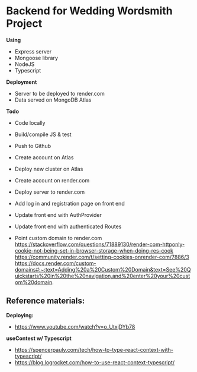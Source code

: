 # Backend for Wedding Wordsmith Project

**Using**
* Express server
* Mongoose library
* NodeJS
* Typescript

**Deployment**
* Server to be deployed to render.com
* Data served on MongoDB Atlas

**Todo**
* Code locally
* Build/compile JS & test
* Push to Github
* Create account on Atlas
* Deploy new cluster on Atlas
* Create account on render.com
* Deploy server to render.com

* Add log in and registration page on front end
* Update front end with AuthProvider
* Update front end with authenticated Routes

* Point custom domain to render.com
https://stackoverflow.com/questions/71889130/render-com-httponly-cookie-not-being-set-in-browser-storage-when-doing-res-cook
https://community.render.com/t/setting-cookies-onrender-com/7886/3
https://docs.render.com/custom-domains#:~:text=Adding%20a%20Custom%20Domain&text=See%20Quickstarts%20in%20the%20navigation,and%20enter%20your%20custom%20domain.

## Reference materials:
**Deploying:**
* https://www.youtube.com/watch?v=o_UtxjDYb78

**useContest w/ Typescript**
* https://spencerpauly.com/tech/how-to-type-react-context-with-typescript/
* https://blog.logrocket.com/how-to-use-react-context-typescript/